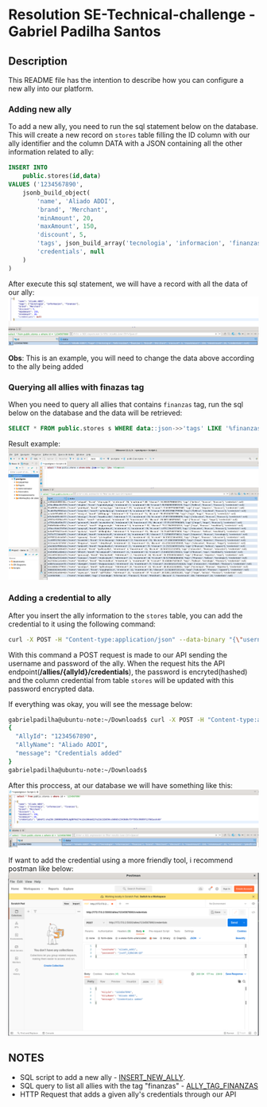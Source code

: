 # Resolution SE-Technical-challenge - Gabriel Padilha Santos

## Description

This README file has the intention to describe how you can configure a new ally into our platform.

### Adding new ally

To add a new ally, you need to run the sql statement below on the database. This will create a new record on `stores` table filling the ID column with our ally identifier and the column DATA with a JSON containing all the other information related to ally:

``` sql
INSERT INTO
	public.stores(id,data)
VALUES ('1234567890', 
    jsonb_build_object(
        'name', 'Aliado ADDI', 
        'brand', 'Merchant',
        'minAmount', 20,
        'maxAmount', 150,
        'discount', 5,
        'tags', json_build_array('tecnologia', 'informacion', 'finanzas'),
        'credentials', null
    )
)
```

After execute this sql statement, we will have a record with all the data of our ally:
![](after_insert.png)

**Obs**: This is an example, you will need to change the data above according to the ally being added

### Querying all allies with finazas tag

When you need to query all allies that contains `finanzas` tag, run the sql below on the database and the data will be retrieved:

``` sql
SELECT * FROM public.stores s WHERE data::json->>'tags' LIKE '%finanzas%'
```

Result example:
![](select_tags.png)

### Adding a credential to ally

After you insert the ally information to the `stores` table, you can add the credential to it using the following command:
``` bash
curl -X POST -H "Content-type:application/json" --data-binary "{\"username\": \"aliado_addi\", \"password\": \"}sxh7_5}BdJ4K:Qf\"}" http://localhost:5000/allies/1234567890/credentials
```
With this command a POST request is made to our API sending the username and password of the ally. When the request hits the API endpoint(**/allies/{allyId}/credentials**), the password is encryted(hashed) and the column credential from table `stores` will be updated with this password encrypted data.

If everything was okay, you will see the message below:
``` bash
gabrielpadilha@ubuntu-note:~/Downloads$ curl -X POST -H "Content-type:application/json" --data-binary "{\"username\": \"aliado_addi\", \"password\": \"}sxh7_5}BdJ4K:Qf\"}" http://localhost:5000/allies/1234567890/credentials
{
  "AllyId": "1234567890", 
  "AllyName": "Aliado ADDI", 
  "message": "Credentials added"
}
gabrielpadilha@ubuntu-note:~/Downloads$ 

```

After this proccess, at our database we will have something like this:
![](after_add_credentials.png)


If want to add the credential using a more friendly tool, i recommend postman like below:
![](postman_http_request.png)

## NOTES
- SQL script to add a new ally - [INSERT_NEW_ALLY](insert.sql).
- SQL query to list all allies with the tag "finanzas" - [ALLY_TAG_FINANZAS](select_tags_like_finanzas.sql)
- HTTP Request that adds a given ally's credentials through our API 

